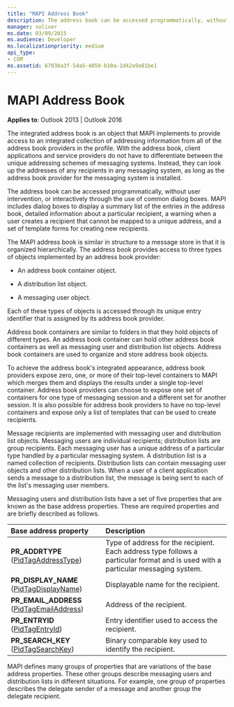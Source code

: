 ```yaml
---
title: "MAPI Address Book"
description: The address book can be accessed programmatically, without user intervention, or interactively through the use of common dialog boxes.
manager: soliver
ms.date: 03/09/2015
ms.audience: Developer
ms.localizationpriority: medium
api_type:
- COM
ms.assetid: 6703ba3f-54a5-4059-b10a-1d42a9e81be1
---
```


# MAPI Address Book

  
  
**Applies to**: Outlook 2013 | Outlook 2016 
  
The integrated address book is an object that MAPI implements to provide access to an integrated collection of addressing information from all of the address book providers in the profile. With the address book, client applications and service providers do not have to differentiate between the unique addressing schemes of messaging systems. Instead, they can look up the addresses of any recipients in any messaging system, as long as the address book provider for the messaging system is installed.
  
The address book can be accessed programmatically, without user intervention, or interactively through the use of common dialog boxes. MAPI includes dialog boxes to display a summary list of the entries in the address book, detailed information about a particular recipient, a warning when a user creates a recipient that cannot be mapped to a unique address, and a set of template forms for creating new recipients.
  
The MAPI address book is similar in structure to a message store in that it is organized hierarchically. The address book provides access to three types of objects implemented by an address book provider:
  
- An address book container object.
    
- A distribution list object.
    
- A messaging user object.
    
Each of these types of objects is accessed through its unique entry identifier that is assigned by its address book provider. 
  
Address book containers are similar to folders in that they hold objects of different types. An address book container can hold other address book containers as well as messaging user and distribution list objects. Address book containers are used to organize and store address book objects.
  
To achieve the address book's integrated appearance, address book providers expose zero, one, or more of their top-level containers to MAPI which merges them and displays the results under a single top-level container. Address book providers can choose to expose one set of containers for one type of messaging session and a different set for another session. It is also possible for address book providers to have no top-level containers and expose only a list of templates that can be used to create recipients.
  
Message recipients are implemented with messaging user and distribution list objects. Messaging users are individual recipients; distribution lists are group recipients. Each messaging user has a unique address of a particular type handled by a particular messaging system. A distribution list is a named collection of recipients. Distribution lists can contain messaging user objects and other distribution lists. When a user of a client application sends a message to a distribution list, the message is being sent to each of the list's messaging user members. 
  
Messaging users and distribution lists have a set of five properties that are known as the base address properties. These are required properties and are briefly described as follows.
  
|**Base address property**|**Description**|
|:-----|:-----|
|**PR_ADDRTYPE** ([PidTagAddressType](pidtagaddresstype-canonical-property.md))  <br/> |Type of address for the recipient. Each address type follows a particular format and is used with a particular messaging system. |
|**PR_DISPLAY_NAME** ([PidTagDisplayName](pidtagdisplayname-canonical-property.md))  <br/> |Displayable name for the recipient. |
|**PR_EMAIL_ADDRESS** ([PidTagEmailAddress](pidtagemailaddress-canonical-property.md))  <br/> |Address of the recipient. |
|**PR_ENTRYID** ([PidTagEntryId](pidtagentryid-canonical-property.md))  <br/> |Entry identifier used to access the recipient. |
|**PR_SEARCH_KEY** ([PidTagSearchKey](pidtagsearchkey-canonical-property.md))  <br/> |Binary comparable key used to identify the recipient. |
   
MAPI defines many groups of properties that are variations of the base address properties. These other groups describe messaging users and distribution lists in different situations. For example, one group of properties describes the delegate sender of a message and another group the delegate recipient.
  

